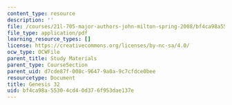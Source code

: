 ```yaml
---
content_type: resource
description: ''
file: /courses/21l-705-major-authors-john-milton-spring-2008/bf4ca98a55304cd40d376f953dae137e_MIT21L_705S08_genesis32.pdf
file_type: application/pdf
learning_resource_types: []
license: https://creativecommons.org/licenses/by-nc-sa/4.0/
ocw_type: OCWFile
parent_title: Study Materials
parent_type: CourseSection
parent_uid: d7cde87f-008c-9647-9a0a-9c7cfdce0bee
resourcetype: Document
title: Genesis 32
uid: bf4ca98a-5530-4cd4-0d37-6f953dae137e
---
```

